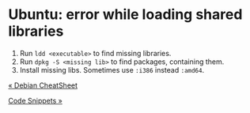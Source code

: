 # Ubuntu: error while loading shared libraries

1.  Run `ldd <executable>` to find missing libraries.
2.  Run `dpkg -S <missing lib>` to find packages, containing them.
3.  Install missing libs. Sometimes use `:i386` instead `:amd64`.



[« Debian CheatSheet](debian-cheatsheet.html)

[Code Snippets »](code-snippets.html)


